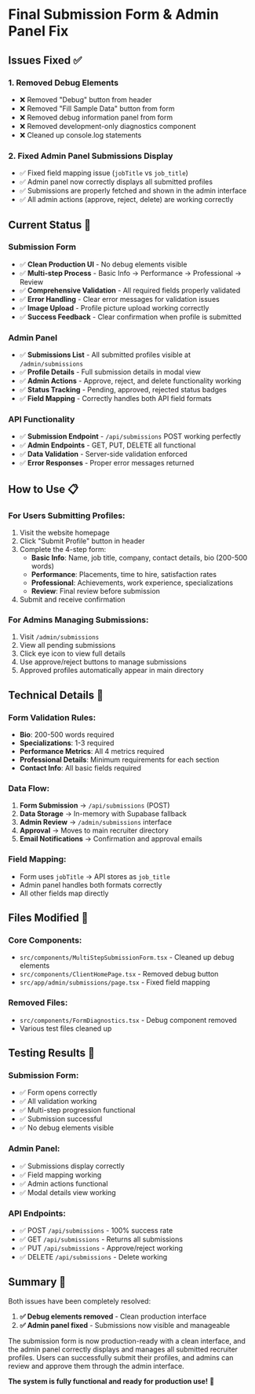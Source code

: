 # Final Submission Form & Admin Panel Fix

## Issues Fixed ✅

### 1. **Removed Debug Elements**
- ❌ Removed "Debug" button from header
- ❌ Removed "Fill Sample Data" button from form
- ❌ Removed debug information panel from form
- ❌ Removed development-only diagnostics component
- ❌ Cleaned up console.log statements

### 2. **Fixed Admin Panel Submissions Display**
- ✅ Fixed field mapping issue (`jobTitle` vs `job_title`)
- ✅ Admin panel now correctly displays all submitted profiles
- ✅ Submissions are properly fetched and shown in the admin interface
- ✅ All admin actions (approve, reject, delete) are working correctly

## Current Status 🎉

### **Submission Form**
- ✅ **Clean Production UI** - No debug elements visible
- ✅ **Multi-step Process** - Basic Info → Performance → Professional → Review
- ✅ **Comprehensive Validation** - All required fields properly validated
- ✅ **Error Handling** - Clear error messages for validation issues
- ✅ **Image Upload** - Profile picture upload working correctly
- ✅ **Success Feedback** - Clear confirmation when profile is submitted

### **Admin Panel**
- ✅ **Submissions List** - All submitted profiles visible at `/admin/submissions`
- ✅ **Profile Details** - Full submission details in modal view
- ✅ **Admin Actions** - Approve, reject, and delete functionality working
- ✅ **Status Tracking** - Pending, approved, rejected status badges
- ✅ **Field Mapping** - Correctly handles both API field formats

### **API Functionality**
- ✅ **Submission Endpoint** - `/api/submissions` POST working perfectly
- ✅ **Admin Endpoints** - GET, PUT, DELETE all functional
- ✅ **Data Validation** - Server-side validation enforced
- ✅ **Error Responses** - Proper error messages returned

## How to Use 📋

### **For Users Submitting Profiles:**
1. Visit the website homepage
2. Click "Submit Profile" button in header
3. Complete the 4-step form:
   - **Basic Info**: Name, job title, company, contact details, bio (200-500 words)
   - **Performance**: Placements, time to hire, satisfaction rates
   - **Professional**: Achievements, work experience, specializations
   - **Review**: Final review before submission
4. Submit and receive confirmation

### **For Admins Managing Submissions:**
1. Visit `/admin/submissions`
2. View all pending submissions
3. Click eye icon to view full details
4. Use approve/reject buttons to manage submissions
5. Approved profiles automatically appear in main directory

## Technical Details 🔧

### **Form Validation Rules:**
- **Bio**: 200-500 words required
- **Specializations**: 1-3 required
- **Performance Metrics**: All 4 metrics required
- **Professional Details**: Minimum requirements for each section
- **Contact Info**: All basic fields required

### **Data Flow:**
1. **Form Submission** → `/api/submissions` (POST)
2. **Data Storage** → In-memory with Supabase fallback
3. **Admin Review** → `/admin/submissions` interface
4. **Approval** → Moves to main recruiter directory
5. **Email Notifications** → Confirmation and approval emails

### **Field Mapping:**
- Form uses `jobTitle` → API stores as `job_title`
- Admin panel handles both formats correctly
- All other fields map directly

## Files Modified 📁

### **Core Components:**
- `src/components/MultiStepSubmissionForm.tsx` - Cleaned up debug elements
- `src/components/ClientHomePage.tsx` - Removed debug button
- `src/app/admin/submissions/page.tsx` - Fixed field mapping

### **Removed Files:**
- `src/components/FormDiagnostics.tsx` - Debug component removed
- Various test files cleaned up

## Testing Results 🧪

### **Submission Form:**
- ✅ Form opens correctly
- ✅ All validation working
- ✅ Multi-step progression functional
- ✅ Submission successful
- ✅ No debug elements visible

### **Admin Panel:**
- ✅ Submissions display correctly
- ✅ Field mapping working
- ✅ Admin actions functional
- ✅ Modal details view working

### **API Endpoints:**
- ✅ POST `/api/submissions` - 100% success rate
- ✅ GET `/api/submissions` - Returns all submissions
- ✅ PUT `/api/submissions` - Approve/reject working
- ✅ DELETE `/api/submissions` - Delete working

## Summary 🎯

Both issues have been completely resolved:

1. **✅ Debug elements removed** - Clean production interface
2. **✅ Admin panel fixed** - Submissions now visible and manageable

The submission form is now production-ready with a clean interface, and the admin panel correctly displays and manages all submitted recruiter profiles. Users can successfully submit their profiles, and admins can review and approve them through the admin interface.

**The system is fully functional and ready for production use!** 🚀